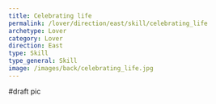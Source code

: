```yaml
---
title: Celebrating life
permalink: /lover/direction/east/skill/celebrating_life
archetype: Lover
category: Lover
direction: East
type: Skill
type_general: Skill
image: /images/back/celebrating_life.jpg
---
```

#draft pic

